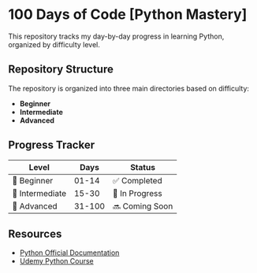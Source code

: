 # 100 Days of Code [Python Mastery]

This repository tracks my day-by-day progress in learning Python, organized by difficulty level.

## Repository Structure

The repository is organized into three main directories based on difficulty:

- **Beginner**
- **Intermediate**
- **Advanced**


## Progress Tracker

| Level | Days | Status |
|-------|------|--------|
| 🌱 Beginner | 01-14 | ✅ Completed |
| 🌿 Intermediate | 15-30 | 🏃 In Progress |
| 🌳 Advanced | 31-100 | 🔜 Coming Soon |

## Resources

- [Python Official Documentation](https://docs.python.org/3/)
- [Udemy Python Course](https://www.udemy.com/course/100-days-of-code/?couponCode=ST16MT70224#questions/13314700)